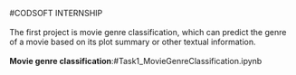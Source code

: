 #CODSOFT INTERNSHIP
<br>
<br>
The first project is movie genre classification, which can predict the genre of a movie based on its plot summary or other textual information.
<br>
<br>
<b>Movie genre classification</b>:#Task1_MovieGenreClassification.ipynb
